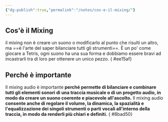 ```yaml
---
{"dg-publish":true,"permalink":"/notes/cos-e-il-mixing/"}
---
```



## Cos'è il Mixing

il mixing non è creare un suono o modificarlo al punto che risulti un altro, ma ==è l'arte del saper bilanciare tutti gli strumenti==. È un po' come giocare a Tetris, ogni suono ha una sua forma e dobbiamo essere bravi ad incastrarli tra di loro per ottenere un unico pezzo.
{ #ee15af}


## Perché è importante 

Il mixing audio è importante **perché permette di bilanciare e combinare tutti gli elementi sonori di una traccia musicale o di un progetto audio, in modo da creare un suono coerente e piacevole all'ascolto.** Il mixing audio **consente anche di regolare il volume, la dinamica, la spazialità e l'equalizzazione dei singoli strumenti o parti vocali all'interno della traccia, in modo da renderli più chiari e definiti.**
{ #8bad50}
